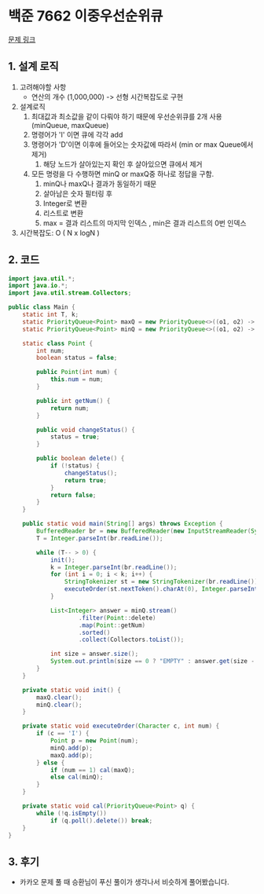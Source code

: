 # 백준 7662 이중우선순위큐

[문제 링크](https://www.acmicpc.net/problem/7662)

## 1. 설계 로직

1. 고려해야할 사항 
   - 연산의 개수 (1,000,000)  -> 선형 시간복잡도로 구현
2. 설계로직
   1. 최대값과 최소값을 같이 다뤄야 하기 때문에 우선순위큐를 2개 사용 (minQueue, maxQueue)
   2. 명령어가 'I' 이면 큐에 각각 add
   3. 명령어가 'D'이면 이후에 들어오는 숫자값에 따라서 (min or max Queue에서 제거)
      1. 해당 노드가 살아있는지 확인 후 살아있으면 큐에서 제거
   4. 모든 명령을 다 수행하면 minQ or maxQ중 하나로 정답을 구함.
      1. minQ나 maxQ나 결과가 동일하기 때문
      2. 살아남은 숫자 필터링 후
      3. Integer로 변환
      4. 리스트로 변환
      5. max = 결과 리스트의 마지막 인덱스 , min은 결과 리스트의 0번 인덱스
3. 시간복잡도: O ( N x logN ) 

## 2. 코드

```java
import java.util.*;
import java.io.*;
import java.util.stream.Collectors;

public class Main {
    static int T, k;
    static PriorityQueue<Point> maxQ = new PriorityQueue<>((o1, o2) -> o2.num - o1.num);
    static PriorityQueue<Point> minQ = new PriorityQueue<>((o1, o2) -> o1.num - o2.num);

    static class Point {
        int num;
        boolean status = false;

        public Point(int num) {
            this.num = num;
        }

        public int getNum() {
            return num;
        }

        public void changeStatus() {
            status = true;
        }

        public boolean delete() {
            if (!status) {
                changeStatus();
                return true;
            }
            return false;
        }
    }

    public static void main(String[] args) throws Exception {
        BufferedReader br = new BufferedReader(new InputStreamReader(System.in));
        T = Integer.parseInt(br.readLine());

        while (T-- > 0) {
            init();
            k = Integer.parseInt(br.readLine());
            for (int i = 0; i < k; i++) {
                StringTokenizer st = new StringTokenizer(br.readLine());
                executeOrder(st.nextToken().charAt(0), Integer.parseInt(st.nextToken()));
            }

            List<Integer> answer = minQ.stream()
                    .filter(Point::delete)
                    .map(Point::getNum)
                    .sorted()
                    .collect(Collectors.toList());

            int size = answer.size();
            System.out.println(size == 0 ? "EMPTY" : answer.get(size - 1) + " " + answer.get(0));
        }
    }

    private static void init() {
        maxQ.clear();
        minQ.clear();
    }

    private static void executeOrder(Character c, int num) {
        if (c == 'I') {
            Point p = new Point(num);
            minQ.add(p);
            maxQ.add(p);
        } else {
            if (num == 1) cal(maxQ);
            else cal(minQ);
        }
    }

    private static void cal(PriorityQueue<Point> q) {
        while (!q.isEmpty())
            if (q.poll().delete()) break;
    }
}

```

## 3. 후기

- 카카오 문제 풀 때 승환님이 푸신 풀이가 생각나서 비슷하게 풀어봤습니다.
